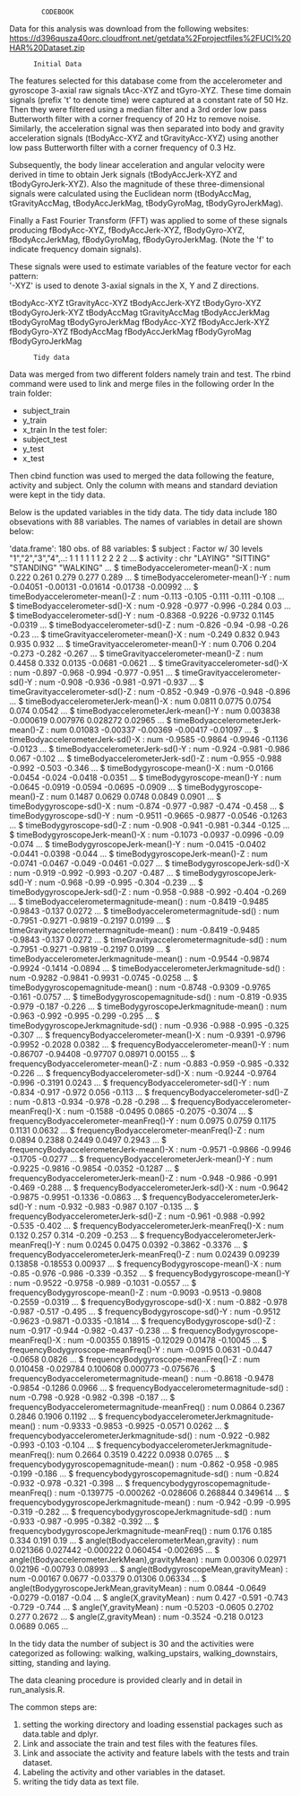             CODEBOOK
Data for this analysis was download from the following websites:
https://d396qusza40orc.cloudfront.net/getdata%2Fprojectfiles%2FUCI%20HAR%20Dataset.zip 

          Initial Data
          
The features selected for this database come from the accelerometer and gyroscope 3-axial raw signals tAcc-XYZ and tGyro-XYZ. These time domain signals (prefix 't' to denote time) were captured at a constant rate of 50 Hz. Then they were filtered using a median filter and a 3rd order low pass Butterworth filter with a corner frequency of 20 Hz to remove noise. Similarly, the acceleration signal was then separated into body and gravity acceleration signals (tBodyAcc-XYZ and tGravityAcc-XYZ) using another low pass Butterworth filter with a corner frequency of 0.3 Hz. 

Subsequently, the body linear acceleration and angular velocity were derived in time to obtain Jerk signals (tBodyAccJerk-XYZ and tBodyGyroJerk-XYZ). Also the magnitude of these three-dimensional signals were calculated using the Euclidean norm (tBodyAccMag, tGravityAccMag, tBodyAccJerkMag, tBodyGyroMag, tBodyGyroJerkMag). 

Finally a Fast Fourier Transform (FFT) was applied to some of these signals producing fBodyAcc-XYZ, fBodyAccJerk-XYZ, fBodyGyro-XYZ, fBodyAccJerkMag, fBodyGyroMag, fBodyGyroJerkMag. (Note the 'f' to indicate frequency domain signals). 

These signals were used to estimate variables of the feature vector for each pattern:  
'-XYZ' is used to denote 3-axial signals in the X, Y and Z directions.

tBodyAcc-XYZ
tGravityAcc-XYZ
tBodyAccJerk-XYZ
tBodyGyro-XYZ
tBodyGyroJerk-XYZ
tBodyAccMag
tGravityAccMag
tBodyAccJerkMag
tBodyGyroMag
tBodyGyroJerkMag
fBodyAcc-XYZ
fBodyAccJerk-XYZ
fBodyGyro-XYZ
fBodyAccMag
fBodyAccJerkMag
fBodyGyroMag
fBodyGyroJerkMag

          Tidy data
Data was merged from two different folders namely train and test.
The rbind command were used to link and merge files in the following order
In the train folder:
  + subject_train
  + y_train
  + x_train
In the test foler:
  + subject_test
  + y_test
  + x_test

Then cbind function was used to merged the data following the feature, activity and subject.
Only the column with means and standard deviation were kept in the tidy data.

Below is the updated variables in the tidy data. The tidy data include 180 obsevations with 88 variables. The names of variables in detail are shown below:

'data.frame':	180 obs. of  88 variables:
 $ subject                                           : Factor w/ 30 levels "1","2","3","4",..: 1 1 1 1 1 1 2 2 2 2 ...
 $ activity                                          : chr  "LAYING" "SITTING" "STANDING" "WALKING" ...
 $ timeBodyaccelerometer-mean()-X                    : num  0.222 0.261 0.279 0.277 0.289 ...
 $ timeBodyaccelerometer-mean()-Y                    : num  -0.04051 -0.00131 -0.01614 -0.01738 -0.00992 ...
 $ timeBodyaccelerometer-mean()-Z                    : num  -0.113 -0.105 -0.111 -0.111 -0.108 ...
 $ timeBodyaccelerometer-sd()-X                      : num  -0.928 -0.977 -0.996 -0.284 0.03 ...
 $ timeBodyaccelerometer-sd()-Y                      : num  -0.8368 -0.9226 -0.9732 0.1145 -0.0319 ...
 $ timeBodyaccelerometer-sd()-Z                      : num  -0.826 -0.94 -0.98 -0.26 -0.23 ...
 $ timeGravityaccelerometer-mean()-X                 : num  -0.249 0.832 0.943 0.935 0.932 ...
 $ timeGravityaccelerometer-mean()-Y                 : num  0.706 0.204 -0.273 -0.282 -0.267 ...
 $ timeGravityaccelerometer-mean()-Z                 : num  0.4458 0.332 0.0135 -0.0681 -0.0621 ...
 $ timeGravityaccelerometer-sd()-X                   : num  -0.897 -0.968 -0.994 -0.977 -0.951 ...
 $ timeGravityaccelerometer-sd()-Y                   : num  -0.908 -0.936 -0.981 -0.971 -0.937 ...
 $ timeGravityaccelerometer-sd()-Z                   : num  -0.852 -0.949 -0.976 -0.948 -0.896 ...
 $ timeBodyaccelerometerJerk-mean()-X                : num  0.0811 0.0775 0.0754 0.074 0.0542 ...
 $ timeBodyaccelerometerJerk-mean()-Y                : num  0.003838 -0.000619 0.007976 0.028272 0.02965 ...
 $ timeBodyaccelerometerJerk-mean()-Z                : num  0.01083 -0.00337 -0.00369 -0.00417 -0.01097 ...
 $ timeBodyaccelerometerJerk-sd()-X                  : num  -0.9585 -0.9864 -0.9946 -0.1136 -0.0123 ...
 $ timeBodyaccelerometerJerk-sd()-Y                  : num  -0.924 -0.981 -0.986 0.067 -0.102 ...
 $ timeBodyaccelerometerJerk-sd()-Z                  : num  -0.955 -0.988 -0.992 -0.503 -0.346 ...
 $ timeBodygyroscope-mean()-X                        : num  -0.0166 -0.0454 -0.024 -0.0418 -0.0351 ...
 $ timeBodygyroscope-mean()-Y                        : num  -0.0645 -0.0919 -0.0594 -0.0695 -0.0909 ...
 $ timeBodygyroscope-mean()-Z                        : num  0.1487 0.0629 0.0748 0.0849 0.0901 ...
 $ timeBodygyroscope-sd()-X                          : num  -0.874 -0.977 -0.987 -0.474 -0.458 ...
 $ timeBodygyroscope-sd()-Y                          : num  -0.9511 -0.9665 -0.9877 -0.0546 -0.1263 ...
 $ timeBodygyroscope-sd()-Z                          : num  -0.908 -0.941 -0.981 -0.344 -0.125 ...
 $ timeBodygyroscopeJerk-mean()-X                    : num  -0.1073 -0.0937 -0.0996 -0.09 -0.074 ...
 $ timeBodygyroscopeJerk-mean()-Y                    : num  -0.0415 -0.0402 -0.0441 -0.0398 -0.044 ...
 $ timeBodygyroscopeJerk-mean()-Z                    : num  -0.0741 -0.0467 -0.049 -0.0461 -0.027 ...
 $ timeBodygyroscopeJerk-sd()-X                      : num  -0.919 -0.992 -0.993 -0.207 -0.487 ...
 $ timeBodygyroscopeJerk-sd()-Y                      : num  -0.968 -0.99 -0.995 -0.304 -0.239 ...
 $ timeBodygyroscopeJerk-sd()-Z                      : num  -0.958 -0.988 -0.992 -0.404 -0.269 ...
 $ timeBodyaccelerometermagnitude-mean()             : num  -0.8419 -0.9485 -0.9843 -0.137 0.0272 ...
 $ timeBodyaccelerometermagnitude-sd()               : num  -0.7951 -0.9271 -0.9819 -0.2197 0.0199 ...
 $ timeGravityaccelerometermagnitude-mean()          : num  -0.8419 -0.9485 -0.9843 -0.137 0.0272 ...
 $ timeGravityaccelerometermagnitude-sd()            : num  -0.7951 -0.9271 -0.9819 -0.2197 0.0199 ...
 $ timeBodyaccelerometerJerkmagnitude-mean()         : num  -0.9544 -0.9874 -0.9924 -0.1414 -0.0894 ...
 $ timeBodyaccelerometerJerkmagnitude-sd()           : num  -0.9282 -0.9841 -0.9931 -0.0745 -0.0258 ...
 $ timeBodygyroscopemagnitude-mean()                 : num  -0.8748 -0.9309 -0.9765 -0.161 -0.0757 ...
 $ timeBodygyroscopemagnitude-sd()                   : num  -0.819 -0.935 -0.979 -0.187 -0.226 ...
 $ timeBodygyroscopeJerkmagnitude-mean()             : num  -0.963 -0.992 -0.995 -0.299 -0.295 ...
 $ timeBodygyroscopeJerkmagnitude-sd()               : num  -0.936 -0.988 -0.995 -0.325 -0.307 ...
 $ frequencyBodyaccelerometer-mean()-X               : num  -0.9391 -0.9796 -0.9952 -0.2028 0.0382 ...
 $ frequencyBodyaccelerometer-mean()-Y               : num  -0.86707 -0.94408 -0.97707 0.08971 0.00155 ...
 $ frequencyBodyaccelerometer-mean()-Z               : num  -0.883 -0.959 -0.985 -0.332 -0.226 ...
 $ frequencyBodyaccelerometer-sd()-X                 : num  -0.9244 -0.9764 -0.996 -0.3191 0.0243 ...
 $ frequencyBodyaccelerometer-sd()-Y                 : num  -0.834 -0.917 -0.972 0.056 -0.113 ...
 $ frequencyBodyaccelerometer-sd()-Z                 : num  -0.813 -0.934 -0.978 -0.28 -0.298 ...
 $ frequencyBodyaccelerometer-meanFreq()-X           : num  -0.1588 -0.0495 0.0865 -0.2075 -0.3074 ...
 $ frequencyBodyaccelerometer-meanFreq()-Y           : num  0.0975 0.0759 0.1175 0.1131 0.0632 ...
 $ frequencyBodyaccelerometer-meanFreq()-Z           : num  0.0894 0.2388 0.2449 0.0497 0.2943 ...
 $ frequencyBodyaccelerometerJerk-mean()-X           : num  -0.9571 -0.9866 -0.9946 -0.1705 -0.0277 ...
 $ frequencyBodyaccelerometerJerk-mean()-Y           : num  -0.9225 -0.9816 -0.9854 -0.0352 -0.1287 ...
 $ frequencyBodyaccelerometerJerk-mean()-Z           : num  -0.948 -0.986 -0.991 -0.469 -0.288 ...
 $ frequencyBodyaccelerometerJerk-sd()-X             : num  -0.9642 -0.9875 -0.9951 -0.1336 -0.0863 ...
 $ frequencyBodyaccelerometerJerk-sd()-Y             : num  -0.932 -0.983 -0.987 0.107 -0.135 ...
 $ frequencyBodyaccelerometerJerk-sd()-Z             : num  -0.961 -0.988 -0.992 -0.535 -0.402 ...
 $ frequencyBodyaccelerometerJerk-meanFreq()-X       : num  0.132 0.257 0.314 -0.209 -0.253 ...
 $ frequencyBodyaccelerometerJerk-meanFreq()-Y       : num  0.0245 0.0475 0.0392 -0.3862 -0.3376 ...
 $ frequencyBodyaccelerometerJerk-meanFreq()-Z       : num  0.02439 0.09239 0.13858 -0.18553 0.00937 ...
 $ frequencyBodygyroscope-mean()-X                   : num  -0.85 -0.976 -0.986 -0.339 -0.352 ...
 $ frequencyBodygyroscope-mean()-Y                   : num  -0.9522 -0.9758 -0.989 -0.1031 -0.0557 ...
 $ frequencyBodygyroscope-mean()-Z                   : num  -0.9093 -0.9513 -0.9808 -0.2559 -0.0319 ...
 $ frequencyBodygyroscope-sd()-X                     : num  -0.882 -0.978 -0.987 -0.517 -0.495 ...
 $ frequencyBodygyroscope-sd()-Y                     : num  -0.9512 -0.9623 -0.9871 -0.0335 -0.1814 ...
 $ frequencyBodygyroscope-sd()-Z                     : num  -0.917 -0.944 -0.982 -0.437 -0.238 ...
 $ frequencyBodygyroscope-meanFreq()-X               : num  -0.00355 0.18915 -0.12029 0.01478 -0.10045 ...
 $ frequencyBodygyroscope-meanFreq()-Y               : num  -0.0915 0.0631 -0.0447 -0.0658 0.0826 ...
 $ frequencyBodygyroscope-meanFreq()-Z               : num  0.010458 -0.029784 0.100608 0.000773 -0.075676 ...
 $ frequencyBodyaccelerometermagnitude-mean()        : num  -0.8618 -0.9478 -0.9854 -0.1286 0.0966 ...
 $ frequencyBodyaccelerometermagnitude-sd()          : num  -0.798 -0.928 -0.982 -0.398 -0.187 ...
 $ frequencyBodyaccelerometermagnitude-meanFreq()    : num  0.0864 0.2367 0.2846 0.1906 0.1192 ...
 $ frequencybodyaccelerometerJerkmagnitude-mean()    : num  -0.9333 -0.9853 -0.9925 -0.0571 0.0262 ...
 $ frequencybodyaccelerometerJerkmagnitude-sd()      : num  -0.922 -0.982 -0.993 -0.103 -0.104 ...
 $ frequencybodyaccelerometerJerkmagnitude-meanFreq(): num  0.2664 0.3519 0.4222 0.0938 0.0765 ...
 $ frequencybodygyroscopemagnitude-mean()            : num  -0.862 -0.958 -0.985 -0.199 -0.186 ...
 $ frequencybodygyroscopemagnitude-sd()              : num  -0.824 -0.932 -0.978 -0.321 -0.398 ...
 $ frequencybodygyroscopemagnitude-meanFreq()        : num  -0.139775 -0.000262 -0.028606 0.268844 0.349614 ...
 $ frequencybodygyroscopeJerkmagnitude-mean()        : num  -0.942 -0.99 -0.995 -0.319 -0.282 ...
 $ frequencybodygyroscopeJerkmagnitude-sd()          : num  -0.933 -0.987 -0.995 -0.382 -0.392 ...
 $ frequencybodygyroscopeJerkmagnitude-meanFreq()    : num  0.176 0.185 0.334 0.191 0.19 ...
 $ angle(tBodyaccelerometerMean,gravity)             : num  0.021366 0.027442 -0.000222 0.060454 -0.002695 ...
 $ angle(tBodyaccelerometerJerkMean),gravityMean)    : num  0.00306 0.02971 0.02196 -0.00793 0.08993 ...
 $ angle(tBodygyroscopeMean,gravityMean)             : num  -0.00167 0.0677 -0.03379 0.01306 0.06334 ...
 $ angle(tBodygyroscopeJerkMean,gravityMean)         : num  0.0844 -0.0649 -0.0279 -0.0187 -0.04 ...
 $ angle(X,gravityMean)                              : num  0.427 -0.591 -0.743 -0.729 -0.744 ...
 $ angle(Y,gravityMean)                              : num  -0.5203 -0.0605 0.2702 0.277 0.2672 ...
 $ angle(Z,gravityMean)                              : num  -0.3524 -0.218 0.0123 0.0689 0.065 ...

In the tidy data the number of subject is 30 and the activities were categorized as following: walking, walking_upstairs, walking_downstairs, sitting, standing and laying.

The data cleaning procedure is provided clearly and in detail in run_analysis.R.

The common steps are:
1) setting the working directory and loading essenstial packages such as data.table and dplyr.
2) Link and associate the train and test files with the features files.
3) Link and associate the activity and feature labels with the tests and train dataset.
4) Labeling the activity and other variables in the dataset.
5) writing the tidy data as text file.
